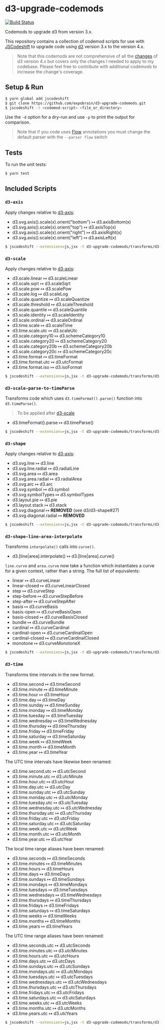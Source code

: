 # d3-upgrade-codemods

[![Build Status](https://travis-ci.org/expobrain/d3-upgrade-codemods.svg?branch=master)](https://travis-ci.org/expobrain/d3-upgrade-codemods)

Codemods to upgrade d3 from version 3.x.

This repository contains a collection of codemod scripts for use with
[JSCodeshift](https://github.com/facebook/jscodeshift) to upgrade code using
[d3](https://d3js.org/) version 3.x to the version 4.x.

> Note that this codemods are not comprehensive of all the
> [changes](https://github.com/d3/d3/blob/master/CHANGES.md) of d3 version 4.x but covers
> only the changes I needed to apply to my codebase. Please feel free to contribute with additional
> codemods to increase the change's coverage.

## Setup & Run

```sh
$ yarn global add jscodeshift
$ git clone https://github.com/expobrain/d3-upgrade-codemods.git
$ jscodeshift -t <codemod-script> <file_or_directory>
```

Use the `-d` option for a dry-run and use `-p` to print the output for
comparison.

> Note that if you code uses [Flow](https://flowtype.org/) annotations you must change the default
> parser with the `--parser flow` switch

## Tests

To run the unit tests:

```sh
$ yarn test
```

## Included Scripts

### `d3-axis`

Apply changes relative to [d3-axis](https://github.com/d3/d3/blob/master/CHANGES.md#axes-d3-axis):

- d3.svg.axis().scale(x).orient("bottom") ↦ d3.axisBottom(x)
- d3.svg.axis().scale(x).orient("top") ↦ d3.axisTop(x)
- d3.svg.axis().scale(x).orient("right") ↦ d3.axisRight(x)
- d3.svg.axis().scale(x).orient("left") ↦ d3.axisLeft(x)

```sh
$ jscodeshift --extensions=js,jsx -t d3-upgrade-codemods/transforms/d3-axis.js <file>
```

### `d3-scale`

Apply changes relative to [d3-axis](https://github.com/d3/d3/blob/master/CHANGES.md#scales-d3-scale):

- d3.scale.linear ↦ d3.scaleLinear
- d3.scale.sqrt ↦ d3.scaleSqrt
- d3.scale.pow ↦ d3.scalePow
- d3.scale.log ↦ d3.scaleLog
- d3.scale.quantize ↦ d3.scaleQuantize
- d3.scale.threshold ↦ d3.scaleThreshold
- d3.scale.quantile ↦ d3.scaleQuantile
- d3.scale.identity ↦ d3.scaleIdentity
- d3.scale.ordinal ↦ d3.scaleOrdinal
- d3.time.scale ↦ d3.scaleTime
- d3.time.scale.utc ↦ d3.scaleUtc
- d3.scale.category10 ↦ d3.schemeCategory10
- d3.scale.category20 ↦ d3.schemeCategory20
- d3.scale.category20b ↦ d3.schemeCategory20b
- d3.scale.category20c ↦ d3.schemeCategory20c
- d3.time.format ↦ d3.timeFormat
- d3.time.format.utc ↦ d3.utcFormat
- d3.time.format.iso ↦ d3.isoFormat

```sh
$ jscodeshift --extensions=js,jsx -t d3-upgrade-codemods/transforms/d3-scale.js <file>
```

### `d3-scale-parse-to-timeParse`

Transforms code which uses `d3.timeFormat().parse()` function into `d3.timeParse()`.

> To be applied after [d3-scale](#d3-scale)

- d3.timeFormat(<fmt>).parse ↦ d3.timeParse(<fmt>)

```sh
$ jscodeshift --extensions=js,jsx -t d3-upgrade-codemods/transforms/d3-scale-parse-to-timeParse.js <file>
```

### `d3-shape`

Apply changes relative to [d3-axis](https://github.com/d3/d3/blob/master/CHANGES.md#shapes-d3-shape):

- d3.svg.line ↦ d3.line
- d3.svg.line.radial ↦ d3.radialLine
- d3.svg.area ↦ d3.area
- d3.svg.area.radial ↦ d3.radialArea
- d3.svg.arc ↦ d3.arc
- d3.svg.symbol ↦ d3.symbol
- d3.svg.symbolTypes ↦ d3.symbolTypes
- d3.layout.pie ↦ d3.pie
- d3.layout.stack ↦ d3.stack
- d3.svg.diagonal ↦ **REMOVED** (see d3/d3-shape#27)
- d3.svg.diagonal.radial ↦ **REMOVED**

```sh
$ jscodeshift --extensions=js,jsx -t d3-upgrade-codemods/transforms/d3-shape.js <file>
```

### `d3-shape-line-area-interpolate`

Transforms `interpolate()` calls into `curve()`.

- d3.[line|area].interpolate() ↦ d3.[line|area].curve()

`line.curve` and `area.curve` now take a function which instantiates a curve for a given context,
rather than a string. The full list of equivalents:

- linear ↦ d3.curveLinear
- linear-closed ↦ d3.curveLinearClosed
- step ↦ d3.curveStep
- step-before ↦ d3.curveStepBefore
- step-after ↦ d3.curveStepAfter
- basis ↦ d3.curveBasis
- basis-open ↦ d3.curveBasisOpen
- basis-closed ↦ d3.curveBasisClosed
- bundle ↦ d3.curveBundle
- cardinal ↦ d3.curveCardinal
- cardinal-open ↦ d3.curveCardinalOpen
- cardinal-closed ↦ d3.curveCardinalClosed
- monotone ↦ d3.curveMonotoneX

```sh
$ jscodeshift --extensions=js,jsx -t d3-upgrade-codemods/transforms/d3-shape-line-area-interpolate.js <file>
```

### `d3-time`

Transforms time intervals in the new format.

- d3.time.second ↦ d3.timeSecond
- d3.time.minute ↦ d3.timeMinute
- d3.time.hour ↦ d3.timeHour
- d3.time.day ↦ d3.timeDay
- d3.time.sunday ↦ d3.timeSunday
- d3.time.monday ↦ d3.timeMonday
- d3.time.tuesday ↦ d3.timeTuesday
- d3.time.wednesday ↦ d3.timeWednesday
- d3.time.thursday ↦ d3.timeThursday
- d3.time.friday ↦ d3.timeFriday
- d3.time.saturday ↦ d3.timeSaturday
- d3.time.week ↦ d3.timeWeek
- d3.time.month ↦ d3.timeMonth
- d3.time.year ↦ d3.timeYear

The UTC time intervals have likewise been renamed:

- d3.time.second.utc ↦ d3.utcSecond
- d3.time.minute.utc ↦ d3.utcMinute
- d3.time.hour.utc ↦ d3.utcHour
- d3.time.day.utc ↦ d3.utcDay
- d3.time.sunday.utc ↦ d3.utcSunday
- d3.time.monday.utc ↦ d3.utcMonday
- d3.time.tuesday.utc ↦ d3.utcTuesday
- d3.time.wednesday.utc ↦ d3.utcWednesday
- d3.time.thursday.utc ↦ d3.utcThursday
- d3.time.friday.utc ↦ d3.utcFriday
- d3.time.saturday.utc ↦ d3.utcSaturday
- d3.time.week.utc ↦ d3.utcWeek
- d3.time.month.utc ↦ d3.utcMonth
- d3.time.year.utc ↦ d3.utcYear

The local time range aliases have been renamed:

- d3.time.seconds ↦ d3.timeSeconds
- d3.time.minutes ↦ d3.timeMinutes
- d3.time.hours ↦ d3.timeHours
- d3.time.days ↦ d3.timeDays
- d3.time.sundays ↦ d3.timeSundays
- d3.time.mondays ↦ d3.timeMondays
- d3.time.tuesdays ↦ d3.timeTuesdays
- d3.time.wednesdays ↦ d3.timeWednesdays
- d3.time.thursdays ↦ d3.timeThursdays
- d3.time.fridays ↦ d3.timeFridays
- d3.time.saturdays ↦ d3.timeSaturdays
- d3.time.weeks ↦ d3.timeWeeks
- d3.time.months ↦ d3.timeMonths
- d3.time.years ↦ d3.timeYears

The UTC time range aliases have been renamed:

- d3.time.seconds.utc ↦ d3.utcSeconds
- d3.time.minutes.utc ↦ d3.utcMinutes
- d3.time.hours.utc ↦ d3.utcHours
- d3.time.days.utc ↦ d3.utcDays
- d3.time.sundays.utc ↦ d3.utcSundays
- d3.time.mondays.utc ↦ d3.utcMondays
- d3.time.tuesdays.utc ↦ d3.utcTuesdays
- d3.time.wednesdays.utc ↦ d3.utcWednesdays
- d3.time.thursdays.utc ↦ d3.utcThursdays
- d3.time.fridays.utc ↦ d3.utcFridays
- d3.time.saturdays.utc ↦ d3.utcSaturdays
- d3.time.weeks.utc ↦ d3.utcWeeks
- d3.time.months.utc ↦ d3.utcMonths
- d3.time.years.utc ↦ d3.utcYears

```sh
$ jscodeshift --extensions=js,jsx -t d3-upgrade-codemods/transforms/d3-time.js <file>
```
